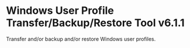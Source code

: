 # Windows User Profile Transfer/Backup/Restore Tool v6.1.1
Transfer and/or backup and/or restore Windows user profiles.

